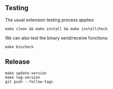 ## Testing

The usual extension testing process applies:

    make clean && make install && make installcheck

We can also test the binary send/receive functions:

    make bincheck

## Release

    make update-version
    make tag-version
    git push --follow-tags
